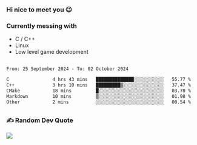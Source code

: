 ### Hi nice to meet you 😉 

### Currently messing with

  - C / C++
  - Linux
  - Low level game development

 ##
 
<!--START_SECTION:waka-->

```txt
From: 25 September 2024 - To: 02 October 2024

C                4 hrs 43 mins   ██████████████░░░░░░░░░░░   55.77 %
C++              3 hrs 10 mins   █████████▒░░░░░░░░░░░░░░░   37.47 %
CMake            18 mins         █░░░░░░░░░░░░░░░░░░░░░░░░   03.70 %
Markdown         10 mins         ▒░░░░░░░░░░░░░░░░░░░░░░░░   01.98 %
Other            2 mins          ░░░░░░░░░░░░░░░░░░░░░░░░░   00.54 %
```

<!--END_SECTION:waka-->

##

### ✍️ Random Dev Quote
![](https://quotes-github-readme.vercel.app/api?type=horizontal&theme=dark)

##
